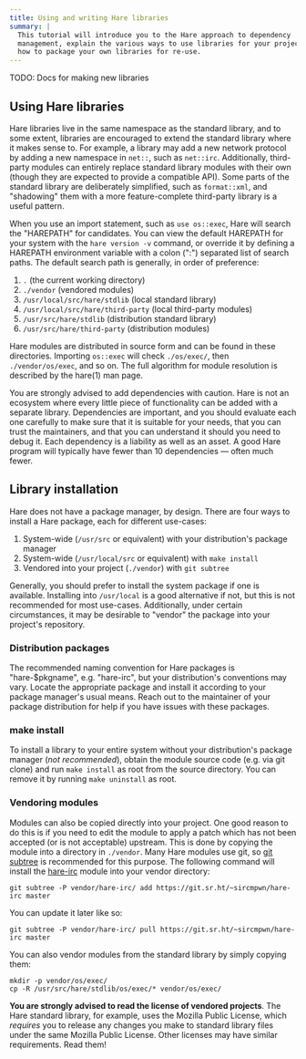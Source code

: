 ```yaml
---
title: Using and writing Hare libraries
summary: |
  This tutorial will introduce you to the Hare approach to dependency
  management, explain the various ways to use libraries for your project, and
  how to package your own libraries for re-use.
---
```


TODO: Docs for making new libraries

## Using Hare libraries

Hare libraries live in the same namespace as the standard library, and to some
extent, libraries are encouraged to extend the standard library where it makes
sense to. For example, a library may add a new network protocol by adding a new
namespace in `net::`, such as `net::irc`. Additionally, third-party modules can
entirely replace standard library modules with their own (though they are
expected to provide a compatible API). Some parts of the standard library are
deliberately simplified, such as `format::xml`, and "shadowing" them with a more
feature-complete third-party library is a useful pattern.

When you use an import statement, such as `use os::exec`, Hare will search the
"HAREPATH" for candidates. You can view the default HAREPATH for your system
with the `hare version -v` command, or override it by defining a HAREPATH
environment variable with a colon (":") separated list of search paths. The
default search path is generally, in order of preference:

1. `.` (the current working directory)
1. `./vendor` (vendored modules)
1. `/usr/local/src/hare/stdlib` (local standard library)
1. `/usr/local/src/hare/third-party` (local third-party modules)
1. `/usr/src/hare/stdlib` (distribution standard library)
1. `/usr/src/hare/third-party` (distribution modules)

Hare modules are distributed in source form and can be found in these
directories. Importing `os::exec` will check `./os/exec/`, then
`./vendor/os/exec`, and so on. The full algorithm for module resolution is
described by the hare(1) man page.

You are strongly advised to add dependencies with caution. Hare is not an
ecosystem where every little piece of functionality can be added with a separate
library. Dependencies are important, and you should evaluate each one carefully
to make sure that it is suitable for your needs, that you can trust the
maintainers, and that you can understand it should you need to debug it. Each
dependency is a liability as well as an asset. A good Hare program will
typically have fewer than 10 dependencies &mdash; often much fewer.

## Library installation

Hare does not have a package manager, by design. There are four ways to install
a Hare package, each for different use-cases:

1. System-wide (`/usr/src` or equivalent) with your distribution's package manager
2. System-wide (`/usr/local/src` or equivalent) with `make install`
3. Vendored into your project (`./vendor`) with `git subtree`

Generally, you should prefer to install the system package if one is available.
Installing into `/usr/local` is a good alternative if not, but this is not
recommended for most use-cases. Additionally, under certain circumstances, it
may be desirable to "vendor" the package into your project's repository.

### Distribution packages

The recommended naming convention for Hare packages is "hare-$pkgname", e.g.
"hare-irc", but your distribution's conventions may vary. Locate the appropriate
package and install it according to your package manager's usual means. Reach
out to the maintainer of your package distribution for help if you have issues
with these packages.

### make install

To install a library to your entire system without your distribution's package
manager (*not recommended*), obtain the module source code (e.g. via git clone)
and run `make install` as root from the source directory. You can remove it by
running `make uninstall` as root.

### Vendoring modules

Modules can also be copied directly into your project. One good reason to do
this is if you need to edit the module to apply a patch which has not been
accepted (or is not acceptable) upstream. This is done by copying the module
into a directory in `./vendor`. Many Hare modules use git, so [git subtree][0]
is recommended for this purpose. The following command will install the
[hare-irc][1] module into your vendor directory:

[0]: https://manpages.debian.org/testing/git-man/git-subtree.1.en.html
[1]: https://git.sr.ht/~sircmpwn/hare-irc

```
git subtree -P vendor/hare-irc/ add https://git.sr.ht/~sircmpwn/hare-irc master
```

You can update it later like so:

```
git subtree -P vendor/hare-irc/ pull https://git.sr.ht/~sircmpwn/hare-irc master
```

You can also vendor modules from the standard library by simply copying them:

```
mkdir -p vendor/os/exec/
cp -R /usr/src/hare/stdlib/os/exec/* vendor/os/exec/
```

**You are strongly advised to read the license of vendored projects**. The Hare
standard library, for example, uses the Mozilla Public License, which *requires*
you to release any changes you make to standard library files under the same
Mozilla Public License. Other licenses may have similar requirements. Read them!
